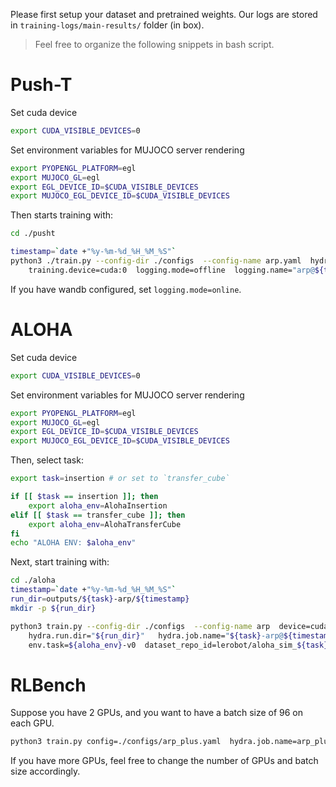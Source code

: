 Please first setup your dataset and pretrained weights. Our logs are stored in `training-logs/main-results/` folder (in box). 

> Feel free to organize the following snippets in bash script.

# Push-T

Set cuda device

```bash
export CUDA_VISIBLE_DEVICES=0
```

Set environment variables for MUJOCO server rendering

```bash
export PYOPENGL_PLATFORM=egl 
export MUJOCO_GL=egl
export EGL_DEVICE_ID=$CUDA_VISIBLE_DEVICES
export MUJOCO_EGL_DEVICE_ID=$CUDA_VISIBLE_DEVICES
```

Then starts training with: 

```bash
cd ./pusht

timestamp=`date +"%y-%m-%d_%H_%M_%S"`
python3 ./train.py --config-dir ./configs  --config-name arp.yaml  hydra.run.dir=outputs/arp/${timestamp} \
    training.device=cuda:0  logging.mode=offline  logging.name="arp@${timestamp}"  name=arp
```

If you have wandb configured, set `logging.mode=online`.



# ALOHA

Set cuda device

```bash
export CUDA_VISIBLE_DEVICES=0
```

Set environment variables for MUJOCO server rendering

```bash
export PYOPENGL_PLATFORM=egl 
export MUJOCO_GL=egl
export EGL_DEVICE_ID=$CUDA_VISIBLE_DEVICES
export MUJOCO_EGL_DEVICE_ID=$CUDA_VISIBLE_DEVICES
```

Then, select task: 

```bash
export task=insertion # or set to `transfer_cube`

if [[ $task == insertion ]]; then
    export aloha_env=AlohaInsertion
elif [[ $task == transfer_cube ]]; then
    export aloha_env=AlohaTransferCube
fi
echo "ALOHA ENV: $aloha_env"
```


Next, start training with: 

```bash
cd ./aloha
timestamp=`date +"%y-%m-%d_%H_%M_%S"`
run_dir=outputs/${task}-arp/${timestamp}
mkdir -p ${run_dir}

python3 train.py --config-dir ./configs  --config-name arp  device=cuda:0  \
    hydra.run.dir="${run_dir}"   hydra.job.name="${task}-arp@${timestamp}" \
    env.task=${aloha_env}-v0  dataset_repo_id=lerobot/aloha_sim_${task}_human seed=$RANDOM
```



# RLBench

Suppose you have 2 GPUs, and you want to have a batch size of 96 on each GPU. 

```bash
python3 train.py config=./configs/arp_plus.yaml  hydra.job.name=arp_plus  train.num_gpus=2 train.bs=96
```

If you have more GPUs, feel free to change the number of GPUs and batch size accordingly. 

